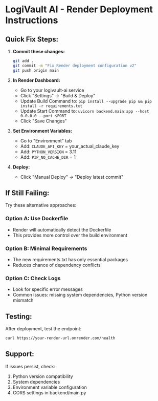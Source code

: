 # LogiVault AI - Render Deployment Instructions

## Quick Fix Steps:

1. **Commit these changes:**
   ```bash
   git add .
   git commit -m "Fix Render deployment configuration v2"
   git push origin main
   ```

2. **In Render Dashboard:**
   - Go to your logivault-ai service
   - Click "Settings" → "Build & Deploy"
   - Update Build Command to: `pip install --upgrade pip && pip install -r requirements.txt`
   - Update Start Command to: `uvicorn backend.main:app --host 0.0.0.0 --port $PORT`
   - Click "Save Changes"

3. **Set Environment Variables:**
   - Go to "Environment" tab
   - Add: `CLAUDE_API_KEY` = your_actual_claude_key
   - Add: `PYTHON_VERSION` = 3.11
   - Add: `PIP_NO_CACHE_DIR` = 1

4. **Deploy:**
   - Click "Manual Deploy" → "Deploy latest commit"

## If Still Failing:

Try these alternative approaches:

### Option A: Use Dockerfile
- Render will automatically detect the Dockerfile
- This provides more control over the build environment

### Option B: Minimal Requirements
- The new requirements.txt has only essential packages
- Reduces chance of dependency conflicts

### Option C: Check Logs
- Look for specific error messages
- Common issues: missing system dependencies, Python version mismatch

## Testing:
After deployment, test the endpoint:
```bash
curl https://your-render-url.onrender.com/health
```

## Support:
If issues persist, check:
1. Python version compatibility
2. System dependencies
3. Environment variable configuration
4. CORS settings in backend/main.py
